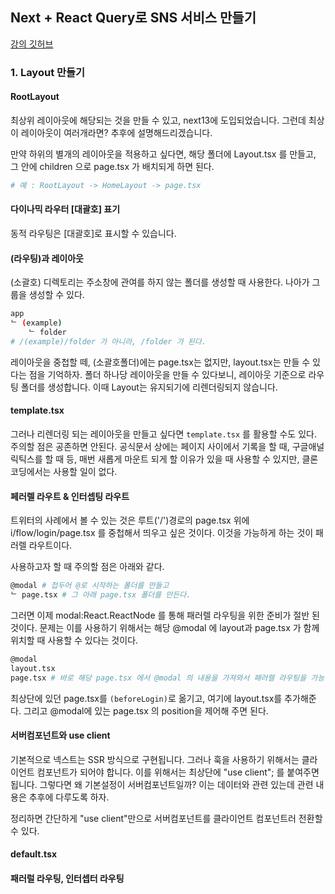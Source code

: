 ## Next + React Query로 SNS 서비스 만들기
[강의 깃허브](https://github.com/ZeroCho/next-app-router-z/blob/master/ch1/src/app/(beforeLogin)/login/page.tsx)

### 1. Layout 만들기

#### RootLayout
최상위 레이아웃에 해당되는 것을 만들 수 있고, next13에 도입되었습니다. 
그런데 최상이 레이아웃이 여러개라면? 추후에 설명해드리겠습니다. 

만약 하위의 별개의 레이아웃을 적용하고 싶다면, 해당 폴더에 Layout.tsx 를 만들고, 그 안에 children 으로 page.tsx 가 배치되게 하면 된다. 

```bash
# 예 : RootLayout -> HomeLayout -> page.tsx
```

#### 다이나믹 라우터 [대괄호] 표기
동적 라우팅은 [대괄호]로 표시할 수 있습니다. 

#### (라우팅)과 레이아웃 
(소괄호) 디렉토리는 주소창에 관여를 하지 않는 폴더를 생성할 때 사용한다. 나아가 그룹을 생성할 수 있다. 

```bash
app
ᄂ (example)
    ᄂ folder 
# /(example)/folder 가 아니라, /folder 가 된다. 
```

레이아웃을 중첩할 떼, (소괄호폴더)에는 page.tsx는 없지만, layout.tsx는 만들 수 있다는 점을 기억하자. 폴더 하나당 레이아웃을 만들 수 있다보니, 레이아웃 기준으로 라우팅 폴더를 생성합니다. 이때 Layout는 유지되기에 리렌더링되지 않습니다. 

#### template.tsx
그러나 리렌더링 되는 레이아웃을 만들고 싶다면 `template.tsx` 를 활용할 수도 있다. 주의할 점은 공존하면 안된다. 공식문서 상에는 페이지 사이에서 기록을 할 때, 구글애널릭틱스를 할 때 등, 매번 새롭게 마운트 되게 할 이유가 있을 때 사용할 수 있지만, 클론코딩에서는 사용할 일이 없다. 

#### 페러렐 라우트 & 인터셉팅 라우트  
트위터의 사례에서 볼 수 있는 것은 루트('/')경로의 page.tsx 위에 i/flow/login/page.tsx 를 중첩해서 띄우고 싶은 것이다. 이것을 가능하게 하는 것이 패러렐 라우트이다.  

사용하고자 할 때 주의할 점은 아래와 같다. 

```bash
@modal # 접두어 @로 시작하는 폴더를 만들고 
ᄂ page.tsx # 그 아래 page.tsx 폴더를 만든다.
```

그러면 이제 modal:React.ReactNode 를 통해 패러렐 라우팅을 위한 준비가 절반 된 것이다. 문제는 이를 사용하기 위해서는 해당 @modal 에 layout과 page.tsx 가 함께 위치할 때 사용할 수 있다는 것이다. 

```bash
@modal
layout.tsx
page.tsx # 바로 해당 page.tsx 에서 @modal 의 내용을 가져와서 패러렐 라우팅을 가능하게 한다. 
```

최상단에 있던 page.tsx를 `(beforeLogin)`로 옮기고, 여기에 layout.tsx를 추가해준다. 그리고 @modal에 있는 page.tsx 의 position을 제어해 주면 된다. 

#### 서버컴포넌트와 use client

기본적으로 넥스트는 SSR 방식으로 구현됩니다. 그러나 훅을 사용하기 위해서는 클라이언트 컴포넌트가 되어야 합니다. 이를 위해서는 최상단에 "use client"; 를 붙여주면 됩니다. 그렇다면 왜 기본설정이 서버컴포넌트일까? 이는 데이터와 관련 있는데 관련 내용은 추후에 다루도록 하자. 

정리하면 간단하게 "use client"만으로 서버컴포넌트를 클라이언트 컴포넌트러 전환할 수 있다. 

#### default.tsx


#### 패러럴 라우팅, 인터셉터 라우팅 
